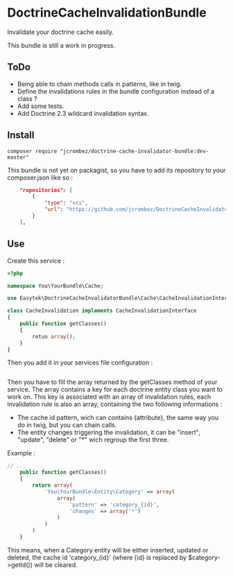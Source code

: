 # DoctrineCacheInvalidationBundle #

Invalidate your doctrine cache easily.

This bundle is still a work in progress.

## ToDo ##
- Being able to chain methods calls in patterns, like in twig.
- Define the invalidations rules in the bundle configuration instead of a class ?
- Add some tests.
- Add Doctrine 2.3 wildcard invalidation syntax.

## Install ##

```
composer require "jcrombez/doctrine-cache-invalidator-bundle:dev-master"
```

This bundle is not yet on packagist, so you have to add its repository to your composer.json like so :

```json
    "repositories": [
        {
            "type": "vcs",
            "url": "https://github.com/jcrombez/DoctrineCacheInvalidatorBundle.git"
        }
    ],
```

## Use ##

Create this service :

```php
<?php

namespace You\YourBundle\Cache;

use Easytek\DoctrineCacheInvalidatorBundle\Cache\CacheInvalidationInterface;

class CacheInvalidation implements CacheInvalidationInterface
{
    public function getClasses()
    {
        retun array();
    }
}
```

Then you add it in your services file configuration :

```xml
```

Then you have to fill the array returned by the getClasses method of your service.
The array contains a key for each doctrine entity class you want to work on.
This key is associated with an array of invalidation rules, each invalidation rule is also an array, containing the two following informations :

- The cache id pattern, wich can contains {attribute}, the same way you do in twig, but you can chain calls.
- The entity changes triggering the invalidation, it can be "insert", "update", "delete" or "*" wich regroup the first three.

Example :

```php
// ...
    public function getClasses()
    {
        return array(
            'You\YourBundle\Entity\Category' => array(
                array(
                    'pattern' => 'category_{id}',
                    'changes' => array('*')
                )
            )
        )
    }
```

This means, when a Category entity will be either inserted, updated or deleted, the cache id 'category_{id}' (where {id} is replaced by $category->getId()) will be cleared.
